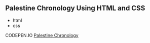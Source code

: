 ## Palestine Chronology Using HTML and CSS 

- html 
- css 

CODEPEN.IO 
[Palestine Chronology](https://codepen.io/GOKAYBURUC/pen/KKJQdjr) 
